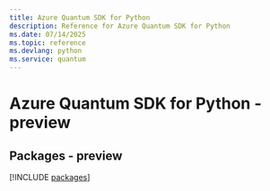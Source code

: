 ```yaml
---
title: Azure Quantum SDK for Python
description: Reference for Azure Quantum SDK for Python
ms.date: 07/14/2025
ms.topic: reference
ms.devlang: python
ms.service: quantum
---
```

# Azure Quantum SDK for Python - preview
## Packages - preview
[!INCLUDE [packages](quantum-index.md)]